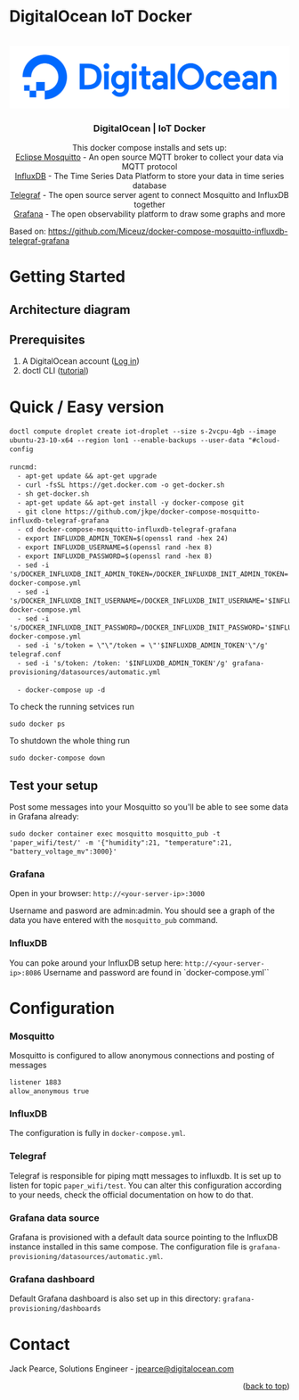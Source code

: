 # DigitalOcean IoT Docker
<!-- <div id="top"></div> -->
<!--
*** Thanks for checking out the Best-README-Template. If you have a suggestion
*** that would make this better, please fork the repo and create a pull request
*** or simply open an issue with the tag "enhancement".
*** Don't forget to give the project a star!
*** Thanks again! Now go create something AMAZING! :D
-->


<!-- PROJECT LOGO -->
<br />
<div align="center">
  <a href="https://digitalocean.com/">
    <img src="./assets/DO_Logo-Blue.png" alt="Logo" >
  </a>

<h3 align="center">DigitalOcean | IoT Docker</h3>

  <p align="center">

This docker compose installs and sets up:
<br>[Eclipse Mosquitto](https://mosquitto.org) - An open source MQTT broker to collect your data via MQTT protocol
<br>[InfluxDB](https://www.influxdata.com/) - The Time Series Data Platform to store your data in time series database 
<br>[Telegraf](https://www.influxdata.com/time-series-platform/telegraf/) - The open source server agent to connect Mosquitto and InfluxDB together
<br>[Grafana](https://grafana.com/) - The open observability platform to draw some graphs and more
  </p>
</div>

Based on: https://github.com/Miceuz/docker-compose-mosquitto-influxdb-telegraf-grafana

# Getting Started


## Architecture diagram


## Prerequisites

1. A DigitalOcean account ([Log in](https://cloud.digitalocean.com/login))
2. doctl CLI ([tutorial](https://docs.digitalocean.com/reference/doctl/how-to/install/))

# Quick / Easy version

```
doctl compute droplet create iot-droplet --size s-2vcpu-4gb --image ubuntu-23-10-x64 --region lon1 --enable-backups --user-data "#cloud-config

runcmd:
  - apt-get update && apt-get upgrade
  - curl -fsSL https://get.docker.com -o get-docker.sh
  - sh get-docker.sh
  - apt-get update && apt-get install -y docker-compose git
  - git clone https://github.com/jkpe/docker-compose-mosquitto-influxdb-telegraf-grafana
  - cd docker-compose-mosquitto-influxdb-telegraf-grafana
  - export INFLUXDB_ADMIN_TOKEN=$(openssl rand -hex 24)
  - export INFLUXDB_USERNAME=$(openssl rand -hex 8)
  - export INFLUXDB_PASSWORD=$(openssl rand -hex 8)
  - sed -i 's/DOCKER_INFLUXDB_INIT_ADMIN_TOKEN=/DOCKER_INFLUXDB_INIT_ADMIN_TOKEN='$INFLUXDB_ADMIN_TOKEN'/g' docker-compose.yml
  - sed -i 's/DOCKER_INFLUXDB_INIT_USERNAME=/DOCKER_INFLUXDB_INIT_USERNAME='$INFLUXDB_USERNAME'/g' docker-compose.yml
  - sed -i 's/DOCKER_INFLUXDB_INIT_PASSWORD=/DOCKER_INFLUXDB_INIT_PASSWORD='$INFLUXDB_PASSWORD'/g' docker-compose.yml
  - sed -i 's/token = \"\"/token = \"'$INFLUXDB_ADMIN_TOKEN'\"/g' telegraf.conf
  - sed -i 's/token: /token: '$INFLUXDB_ADMIN_TOKEN'/g' grafana-provisioning/datasources/automatic.yml

  - docker-compose up -d
```


To check the running setvices run
```
sudo docker ps
```

To shutdown the whole thing run
```
sudo docker-compose down
```

## Test your setup

Post some messages into your Mosquitto so you'll be able to see some data in Grafana already: 
```
sudo docker container exec mosquitto mosquitto_pub -t 'paper_wifi/test/' -m '{"humidity":21, "temperature":21, "battery_voltage_mv":3000}'
```

### Grafana
Open in your browser: 
`http://<your-server-ip>:3000`

Username and pasword are admin:admin. You should see a graph of the data you have entered with the `mosquitto_pub` command.

### InfluxDB
You can poke around your InfluxDB setup here:
`http://<your-server-ip>:8086`
Username and password are found in `docker-compose.yml``

# Configuration 
### Mosquitto 
Mosquitto is configured to allow anonymous connections and posting of messages
```
listener 1883
allow_anonymous true
```

### InfluxDB 
The configuration is fully in `docker-compose.yml`.

### Telegraf 
Telegraf is responsible for piping mqtt messages to influxdb. It is set up to listen for topic `paper_wifi/test`. You can alter this configuration according to your needs, check the official documentation on how to do that.

### Grafana data source 
Grafana is provisioned with a default data source pointing to the InfluxDB instance installed in this same compose. The configuration file is `grafana-provisioning/datasources/automatic.yml`.

### Grafana dashboard
Default Grafana dashboard is also set up in this directory: `grafana-provisioning/dashboards`




<!-- CONTACT -->
# Contact

Jack Pearce, Solutions Engineer - jpearce@digitalocean.com

<p align="right">(<a href="#top">back to top</a>)</p>
